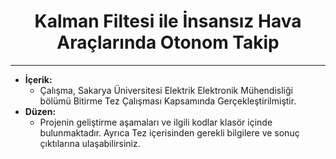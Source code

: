 <div align= "center">
<h1>Kalman Filtesi ile İnsansız Hava Araçlarında Otonom Takip</h1>
</div>

<hr/>

- <b> İçerik: </b>
  - Çalışma, Sakarya Üniversitesi Elektrik Elektronik Mühendisliği bölümü Bitirme Tez Çalışması Kapsamında Gerçekleştirilmiştir.
- <b> Düzen: </b>
  - Projenin geliştirme aşamaları ve ilgili kodlar klasör içinde bulunmaktadır. Ayrıca Tez içerisinden gerekli bilgilere ve sonuç çıktılarına ulaşabilirsiniz.
